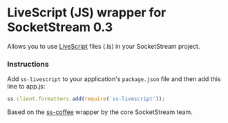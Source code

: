# LiveScript (JS) wrapper for SocketStream 0.3

Allows you to use [LiveScript](http://gkz.github.com/LiveScript) files (.ls) in your SocketStream project.


### Instructions

Add `ss-livescript` to your application's `package.json` file and then add this line to app.js:

```javascript
ss.client.formatters.add(require('ss-livescript'));
```

Based on the [ss-coffee](https://github.com/socketstream/ss-coffee) wrapper by the core SocketStream team.
